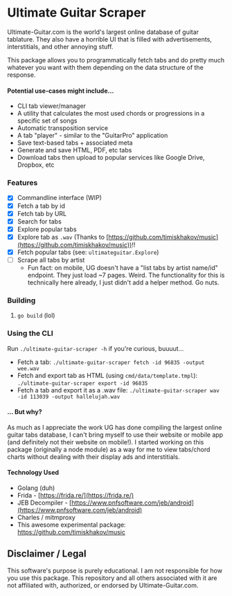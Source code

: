 # Ultimate Guitar Scraper  

Ultimate-Guitar.com is the world's largest online database of guitar tablature. They also have a horrible UI that is filled with advertisements, interstitials, and other annoying stuff.  

This package allows you to programmatically fetch tabs and do pretty much whatever you want with them depending on the data structure of the response. 

#### Potential use-cases might include...

- CLI tab viewer/manager  
- A utility that calculates the most used chords or progressions in a specific set of songs  
- Automatic transposition service  
- A tab "player" - similar to the "GuitarPro" application  
- Save text-based tabs + associated meta  
- Generate and save HTML, PDF, etc tabs  
- Download tabs then upload to popular services like Google Drive, Dropbox, etc  

### Features  

- [X] Commandline interface (WIP)
- [X] Fetch a tab by id  
- [X] Fetch tab by URL
- [X] Search for tabs  
- [X] Explore popular tabs  
- [X] Explore tab as `.wav` (Thanks to [https://github.com/timiskhakov/music](https://github.com/timiskhakov/music))!!  
- [X] Fetch popular tabs (see: `ultimateguitar.Explore`)  
- [ ] Scrape all tabs by artist  
  -  Fun fact: on mobile, UG doesn't have a "list tabs by artist name/id" endpoint. They just load ~7 pages. Weird. The functionality for this is technically here already, I just didn't add a helper method. Go nuts.  

### Building  

1. `go build` (lol)  

### Using the CLI  

Run `./ultimate-guitar-scraper -h` if you're curious, buuuut...

- Fetch a tab: `./ultimate-guitar-scraper fetch -id 96835 -output wee.wav`  
- Fetch and export tab as HTML (using `cmd/data/template.tmpl`): `./ultimate-guitar-scraper export -id 96835`  
- Fetch a tab and export it as a .wav file: `./ultimate-guitar-scraper wav -id 113039 -output hallelujah.wav`  


#### ... But why?  

As much as I appreciate the work UG has done compiling the largest online guitar tabs database, I can't bring myself to use their website or mobile app (and definitely not their website on mobile!). I started working on this package (originally a node module) as a way for me to view tabs/chord charts without dealing with their display ads and interstitials.  


#### Technology Used

- Golang (duh)  
- Frida - [https://frida.re/](https://frida.re/)  
- JEB Decompiler - [https://www.pnfsoftware.com/jeb/android](https://www.pnfsoftware.com/jeb/android)  
- Charles / mitmproxy  
- This awesome experimental package: https://github.com/timiskhakov/music  


## Disclaimer / Legal  

This software's purpose is purely educational. I am not responsible for how you use this package. This repository and all others associated with it are not affiliated with, authorized, or endorsed by Ultimate-Guitar.com. 


